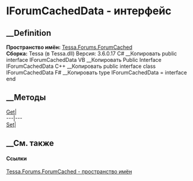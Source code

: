 # IForumCachedData - интерфейс
##  __Definition
 **Пространство имён:**
[Tessa.Forums.ForumCached](N_Tessa_Forums_ForumCached.htm)  
 **Сборка:** Tessa (в Tessa.dll) Версия: 3.6.0.17
C# __Копировать
     public interface IForumCachedData
VB __Копировать
     Public Interface IForumCachedData
C++ __Копировать
     public interface class IForumCachedData
F# __Копировать
     type IForumCachedData = interface end
##  __Методы
[Get](M_Tessa_Forums_ForumCached_IForumCachedData_Get.htm)|  
---|---  
[Set](M_Tessa_Forums_ForumCached_IForumCachedData_Set.htm)|  
## __См. также
#### Ссылки
[Tessa.Forums.ForumCached - пространство имён](N_Tessa_Forums_ForumCached.htm)

